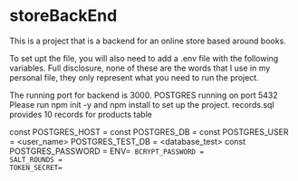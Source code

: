 # storeBackEnd

This is a project that is a backend for an online store based around books.

To set upt the file, you will also need to add a .env file with the following variables. Full disclosure, none of these are the words that I use in my personal file, they only represent what you need to run the project.

The running port for backend is 3000.
POSTGRES running on port 5432
Please run npm init -y and npm install to set up the project.
records.sql provides 10 records for products table

const POSTGRES_HOST = <computer location>
const POSTGRES_DB = <Product name>
const POSTGRES_USER = <user_name>
POSTGRES_TEST_DB = <database_test>
const POSTGRES_PASSWORD = <password>
ENV=<code word for environment>
BCRYPT_PASSWORD = <secret password>
SALT_ROUNDS = <how many rounds of salt>
TOKEN_SECRET=<token password>
